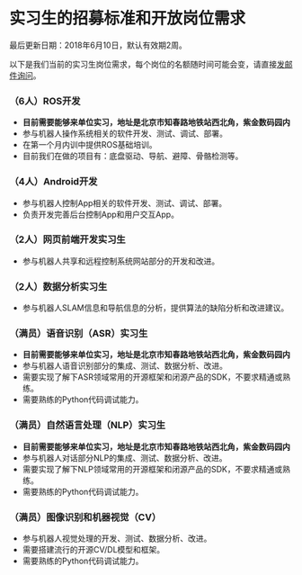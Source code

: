 实习生的招募标准和开放岗位需求
=========================

最后更新日期：2018年6月10日，默认有效期2周。

以下是我们当前的实习生岗位需求，每个岗位的名额随时间可能会变，请直接[发邮件询问](mailto:wuwei@droid.ac.cn)。

### （6人）ROS开发
- **目前需要能够来单位实习，地址是北京市知春路地铁站西北角，紫金数码园内**
- 参与机器人操作系统相关的软件开发、测试、调试、部署。
- 在第一个月内训中提供ROS基础培训。
- 目前我们在做的项目有：底盘驱动、导航、避障、骨骼检测等。

### （4人）Android开发
- 参与机器人控制App相关的软件开发、测试、调试、部署。
- 负责开发完善后台控制App和用户交互App。

### （2人）网页前端开发实习生
- 参与机器人共享和远程控制系统网站部分的开发和改进。

### （2人）数据分析实习生
- 参与机器人SLAM信息和导航信息的分析，提供算法的缺陷分析和改进建议。

### （满员）语音识别（ASR）实习生
- **目前需要能够来单位实习，地址是北京市知春路地铁站西北角，紫金数码园内**
- 参与机器人语音识别部分的集成、测试、数据分析、改进。
- 需要实现了解下ASR领域常用的开源框架和闭源产品的SDK，不要求精通或熟练。
- 需要熟练的Python代码调试能力。

### （满员）自然语言处理（NLP）实习生
- **目前需要能够来单位实习，地址是北京市知春路地铁站西北角，紫金数码园内**
- 参与机器人对话部分NLP的集成、测试、数据分析、改进。
- 需要实现了解下NLP领域常用的开源框架和闭源产品的SDK，不要求精通或熟练。
- 需要熟练的Python代码调试能力。

### （满员）图像识别和机器视觉（CV）
- 参与机器人视觉处理的开发、测试、数据分析、改进。
- 需要搭建流行的开源CV/DL模型和框架。
- 需要熟练的Python代码调试能力。

